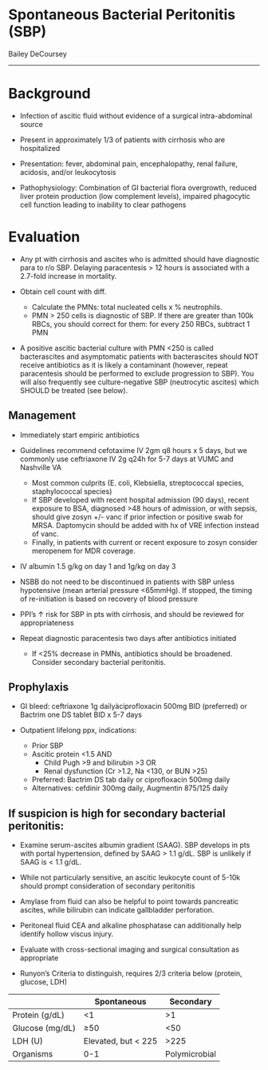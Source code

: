# Spontaneous Bacterial Peritonitis (SBP)

Bailey DeCoursey

---

# Background

- Infection of ascitic fluid without evidence of a surgical intra-abdominal source

- Present in approximately 1/3 of patients with cirrhosis who are hospitalized

- Presentation:  fever, abdominal pain, encephalopathy, renal failure, acidosis, and/or
leukocytosis

- Pathophysiology: Combination of GI bacterial flora overgrowth, reduced liver protein
production (low complement levels), impaired phagocytic cell function leading to inability to clear pathogens

# Evaluation

- Any pt with cirrhosis and ascites who is admitted should have diagnostic para to r/o SBP.
Delaying paracentesis > 12 hours is associated with a 2.7-fold increase in mortality.

- Obtain cell count with diff.
    - Calculate the PMNs: total nucleated cells x % neutrophils.
    - PMN > 250 cells is diagnostic of SBP. If there are greater than 100k RBCs, you should
correct for them: for every 250 RBCs, subtract 1 PMN

- A positive ascitic bacterial culture with PMN <250 is called bacterascites and asymptomatic
patients with bacterascites should NOT receive antibiotics as it is likely a contaminant (however, repeat paracentesis should be performed to exclude progression to SBP). You will also frequently see culture-negative SBP (neutrocytic ascites) which SHOULD be treated (see below).

## Management

- Immediately start empiric antibiotics

- Guidelines recommend cefotaxime IV 2gm q8 hours x 5 days, but we commonly use ceftriaxone IV 2g q24h for 5-7 days at VUMC and Nashville VA

    - Most common culprits (E. coli, Klebsiella, streptococcal species, staphylococcal species)
    - If SBP developed with recent hospital admission (90 days), recent exposure to BSA, diagnosed >48 hours of admission, or with sepsis, should give zosyn +/- vanc if prior infection or positive swab for MRSA. Daptomycin should be added with hx of VRE infection instead of vanc.
    - Finally, in patients with current or recent exposure to zosyn consider meropenem for MDR coverage.
      
- IV albumin 1.5 g/kg on day 1 and 1g/kg on day 3

- NSBB do not need to be discontinued in patients with SBP unless hypotensive (mean arterial
pressure <65mmHg). If stopped, the timing of re-initiation is based on recovery of blood
pressure

- PPI’s ↑ risk for SBP in pts with cirrhosis, and should be reviewed for appropriateness

- Repeat diagnostic paracentesis two days after antibiotics initiated
    - If <25% decrease in PMNs, antibiotics should be broadened. Consider secondary bacterial peritonitis.

## Prophylaxis

- GI bleed: ceftriaxone 1g dailyàciprofloxacin 500mg BID (preferred) or Bactrim one DS
tablet BID x 5-7 days

- Outpatient lifelong ppx, indications:
    - Prior SBP
    - Ascitic protein <1.5 AND
        - Child Pugh >9 and bilirubin >3 OR
        - Renal dysfunction (Cr >1.2, Na <130, or BUN >25)
    - Preferred: Bactrim DS tab daily or ciprofloxacin 500mg daily
    - Alternatives: cefdinir 300mg daily, Augmentin 875/125 daily

## If suspicion is high for secondary bacterial peritonitis:

- Examine serum-ascites albumin gradient (SAAG). SBP develops in pts with portal
hypertension, defined by SAAG > 1.1 g/dL. SBP is unlikely if SAAG is < 1.1 g/dL.

- While not particularly sensitive, an ascitic leukocyte count of 5-10k should prompt
consideration of secondary peritonitis

- Amylase from fluid can also be helpful to point towards pancreatic ascites, while bilirubin
can indicate gallbladder perforation.

- Peritoneal fluid CEA and alkaline phosphatase can additionally help identify hollow
viscus injury.

- Evaluate with cross-sectional imaging and surgical consultation as appropriate

- Runyon’s Criteria to distinguish, requires 2/3 criteria below (protein, glucose, LDH)

|                 | Spontaneous          | Secondary     |
|-----------------|----------------------|---------------|
| Protein (g/dL)  | <1                   | >1          |
| Glucose (mg/dL) | ≥50                  | <50         |
| LDH (U)         | Elevated, but < 225  | >225        |
| Organisms       | 0-1                  | Polymicrobial |
